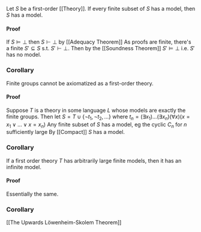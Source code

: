 Let $S$ be a first-order [[Theory]].
If every finite subset of $S$ has a model, then $S$ has a model.

#### Proof
If $S\models \bot$ then $S\vdash \bot$ by [[Adequacy Theorem]]
As proofs are finite, there's a finite $S'\subseteq S$ s.t. $S'\vdash \bot$. Then by the [[Soundness Theorem]] $S'\models \bot$ i.e. $S'$ has no model.

### Corollary 
Finite groups cannot be axiomatized as a first-order theory.
#### Proof
Suppose $T$ is a theory in some language $L$ whose models are exactly the finite groups. Then let
$S=T\cup \{ \neg t_{1},\neg t_{2},\dots \}$
where 
$t_{n}=(\exists x_{1})\dots(\exists x_{n})(\forall x)(x=x_{1}\lor\dots \lor x=x_{n})$
Any finite subset of $S$ has a model, eg the cyclic $C_{n}$ for $n$ sufficiently large
By [[Compact]] $S$ has a model.

### Corollary
If a first order theory $T$ has arbitrarily large finite models, then it has an infinite model.
#### Proof
Essentially the same.
### Corollary
[[The Upwards Löwenheim-Skolem Theorem]]
